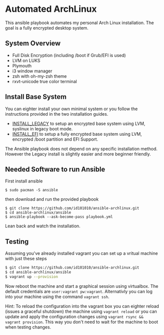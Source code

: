 # Automated ArchLinux

This ansible playbook automates my personal Arch Linux installation. The goal is a fully encrypted desktop system.

## System Overview
* Full Disk Encryption (including /boot if Grub/EFI is used)
* LVM on LUKS
* Plymouth
* i3 window manager
* zsh with oh-my-zsh theme
* rxvt-unicode true color terminal

## Install Base System

You can eighter install your own minimal system or you follow the instructions provided in the two installation guides.

* [INSTALL\_LEGACY](https://github.com/id101010/ansible-archlinux/blob/master/doc/INSTALL_LEGACY.md) to setup an encrypted base system using LVM, syslinux in legacy boot mode.
* [INSTALL\_EFI](https://github.com/id101010/ansible-archlinux/blob/master/doc/INSTALL_EFI.md) to setup a fully encrypted base system using LVM, encrypted /boot partition and EFI Support.

The Ansible playbook does not depend on any specific installation method. However the Legacy install is slightly easier and more beginner friendly.

## Needed Software to run Ansible

First install ansible
```
$ sudo pacman -S ansible
```
then download and run the provided playbook

```
$ git clone https://github.com/id101010/ansible-archlinux.git
$ cd ansible-archlinux/ansible
$ ansible-playbook --ask-become-pass playbook.yml
```
Lean back and watch the installation.

## Testing

Assuming you've already installed vagrant you can set up a vritual machine with just these steps

``` bash
$ git clone https://github.com/id101010/ansible-archlinux.git
$ cd ansible-archlinux/ansible
$ vagrant up --provision
```

Now reboot the machine and start a graphical session using virtualbox. 
The default credentials are `user:vagrant pw:vagrant`. 
Alternativly you can log into your machine using the command `vagrant ssh`.

Hint: To reload the configuration into the vagrant box you can eighter reload
(issues a graceful shutdown) the machine using `vagrant reload` or you can update
and apply the configuration changes using `vagrant rsync && vagrant provision`.
This way you don't need to wait for the machine to boot when testing changes.
